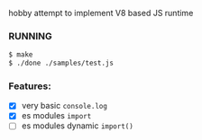 hobby attempt to implement V8 based JS runtime

### RUNNING

```bash
$ make
$ ./done ./samples/test.js
```

### Features:

- [x] very basic `console.log`
- [x] es modules `import`
- [ ] es modules dynamic `import()`
